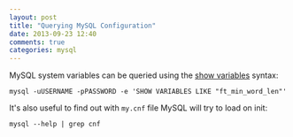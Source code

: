 ```yaml
---
layout: post
title: "Querying MySQL Configuration"
date: 2013-09-23 12:40
comments: true
categories: mysql
---
```

 
MySQL system variables can be queried using the [show variables](http://dev.mysql.com/doc/refman/5.7/en/show-variables.html) syntax:
 
	mysql -uUSERNAME -pPASSWORD -e 'SHOW VARIABLES LIKE "ft_min_word_len"'

It's also useful to find out with `my.cnf` file MySQL will try to load on init:
 
	mysql --help | grep cnf